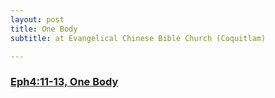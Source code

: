 ```yaml
---
layout: post
title: One Body
subtitle: at Evangelical Chinese Bible Church (Coquitlam)

---
```


### [Eph4:11-13, One Body](/one-body)
